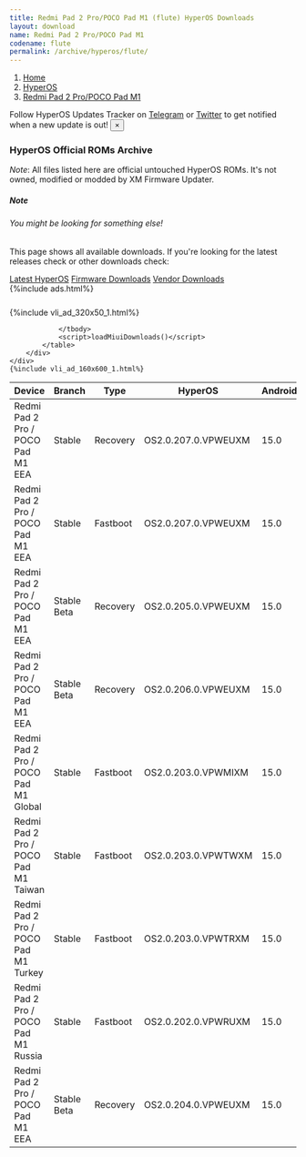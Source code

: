 ```yaml
---
title: Redmi Pad 2 Pro/POCO Pad M1 (flute) HyperOS Downloads
layout: download
name: Redmi Pad 2 Pro/POCO Pad M1
codename: flute
permalink: /archive/hyperos/flute/
---
```

<nav aria-label="breadcrumb">
    <ol class="breadcrumb">
        <li class="breadcrumb-item"><a href="/">Home</a></li>
        <li class="breadcrumb-item"><a href="/hyperos/">HyperOS</a></li>
        <li class="breadcrumb-item active" aria-current="page"><a href="/hyperos/flute/">Redmi Pad 2 Pro/POCO Pad M1</a></li>
    </ol>
</nav>
<div class="alert alert-primary alert-dismissible fade show" role="alert">
    Follow HyperOS Updates Tracker on <a href="https://t.me/MIUIUpdatesTracker" class="alert-link">Telegram</a>
     or <a href="https://twitter.com/MiFwUpdater" class="alert-link">Twitter</a> to get notified when a new update is out!
    <button type="button" class="close" data-dismiss="alert" aria-label="Close">
        <span aria-hidden="true">&times;</span>
    </button>
</div>

### HyperOS Official ROMs Archive
*Note*: All files listed here are official untouched HyperOS ROMs. It's not owned, modified or modded by XM Firmware Updater.
<div class="card">
  <div class="card-body">
    <h5 class="card-title">Note</h5>
    <h6 class="card-subtitle mb-2 text-muted">You might be looking for something else!</h6>
    <p class="card-text">This page shows all available downloads.
     If you're looking for the latest releases check or other downloads check:</p>
    <a href="/hyperos/flute/" class="card-link">Latest HyperOS</a>
    <a href="/firmware/flute/" class="card-link">Firmware Downloads</a>
    <a href="/vendor/flute/" class="card-link">Vendor Downloads</a>
  </div>
</div>
{%include ads.html%}
<div class="row justify-content-center">
    <div class="col-10">
        <div class="table-responsive-md" style="margin-top: 25px;">
            {%include vli_ad_320x50_1.html%}
            <table id="miui" class="display dt-responsive nowrap compact table table-striped table-hover table-sm">
                <thead class="thead-dark">
                    <tr>
                        <th data-ref="device">Device</th>
                        <th data-ref="branch">Branch</th>
                        <th data-ref="type">Type</th>
                        <th data-ref="miui">HyperOS</th>
                        <th data-ref="android">Android</th>
                        <th data-ref="size">Size</th>
                        <th data-ref="size">Date</th>
                        <th data-ref="link">Link</th>
                    </tr>
                </thead>
                <tbody>
                <tr><td>Redmi Pad 2 Pro / POCO Pad M1 EEA</td><td>Stable</td><td>Recovery</td><td>OS2.0.207.0.VPWEUXM</td><td>15.0</td><td>4.9 GB</td><td>2025-09-24</td><td><a href="/hyperos/flute/stable/OS2.0.207.0.VPWEUXM/">Download</a></td></tr>
<tr><td>Redmi Pad 2 Pro / POCO Pad M1 EEA</td><td>Stable</td><td>Fastboot</td><td>OS2.0.207.0.VPWEUXM</td><td>15.0</td><td>6.0 GB</td><td>2025-09-09</td><td><a href="/hyperos/flute/stable/OS2.0.207.0.VPWEUXM/">Download</a></td></tr>
<tr><td>Redmi Pad 2 Pro / POCO Pad M1 EEA</td><td>Stable Beta</td><td>Recovery</td><td>OS2.0.205.0.VPWEUXM</td><td>15.0</td><td>4.8 GB</td><td>2025-09-24</td><td><a href="/hyperos/flute/stable beta/OS2.0.205.0.VPWEUXM/">Download</a></td></tr>
<tr><td>Redmi Pad 2 Pro / POCO Pad M1 EEA</td><td>Stable Beta</td><td>Recovery</td><td>OS2.0.206.0.VPWEUXM</td><td>15.0</td><td>4.8 GB</td><td>2025-09-24</td><td><a href="/hyperos/flute/stable beta/OS2.0.206.0.VPWEUXM/">Download</a></td></tr>
<tr><td>Redmi Pad 2 Pro / POCO Pad M1 Global</td><td>Stable</td><td>Fastboot</td><td>OS2.0.203.0.VPWMIXM</td><td>15.0</td><td>6.5 GB</td><td>2025-09-12</td><td><a href="/hyperos/flute/stable/OS2.0.203.0.VPWMIXM/">Download</a></td></tr>
<tr><td>Redmi Pad 2 Pro / POCO Pad M1 Taiwan</td><td>Stable</td><td>Fastboot</td><td>OS2.0.203.0.VPWTWXM</td><td>15.0</td><td>5.7 GB</td><td>2025-09-12</td><td><a href="/hyperos/flute/stable/OS2.0.203.0.VPWTWXM/">Download</a></td></tr>
<tr><td>Redmi Pad 2 Pro / POCO Pad M1 Turkey</td><td>Stable</td><td>Fastboot</td><td>OS2.0.203.0.VPWTRXM</td><td>15.0</td><td>6.0 GB</td><td>2025-09-05</td><td><a href="/hyperos/flute/stable/OS2.0.203.0.VPWTRXM/">Download</a></td></tr>
<tr><td>Redmi Pad 2 Pro / POCO Pad M1 Russia</td><td>Stable</td><td>Fastboot</td><td>OS2.0.202.0.VPWRUXM</td><td>15.0</td><td>6.7 GB</td><td>2025-09-02</td><td><a href="/hyperos/flute/stable/OS2.0.202.0.VPWRUXM/">Download</a></td></tr>
<tr><td>Redmi Pad 2 Pro / POCO Pad M1 EEA</td><td>Stable Beta</td><td>Recovery</td><td>OS2.0.204.0.VPWEUXM</td><td>15.0</td><td>4.9 GB</td><td>None</td><td><a href="/hyperos/flute/stable beta/OS2.0.204.0.VPWEUXM/">Download</a></td></tr>

                </tbody>
                <script>loadMiuiDownloads()</script>
            </table>
        </div>
    </div>
    {%include vli_ad_160x600_1.html%}
</div>
